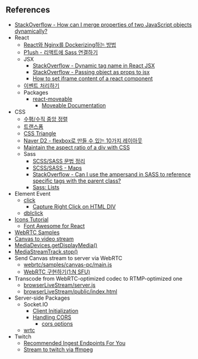## References

-   [StackOverflow - How can I merge properties of two JavaScript objects dynamically?](https://stackoverflow.com/questions/171251/how-can-i-merge-properties-of-two-javascript-objects-dynamically)
-   React
    -   [React와 Nginx를 Dockerizing하는 방법](https://codechacha.com/ko/dockerizing-react-with-nginx/)
    -   [P1ush - 리액트에 Sass 연결하기](https://velog.io/@sky/React-%EB%A6%AC%EC%95%A1%ED%8A%B8%EC%97%90-Sass-%EC%97%B0%EA%B2%B0%ED%95%98%EA%B8%B0)
    -   JSX
        -   [StackOverflow - Dynamic tag name in React JSX](https://stackoverflow.com/questions/33471880/dynamic-tag-name-in-react-jsx)
        -   [StackOverflow - Passing object as props to jsx](https://stackoverflow.com/questions/49081549/passing-object-as-props-to-jsx)
        -   [How to set iframe content of a react component](https://stackoverflow.com/questions/34743264/how-to-set-iframe-content-of-a-react-component)
    -   [이벤트 처리하기](https://ko.reactjs.org/docs/handling-events.html)
    -   Packages
        -   [react-moveable](https://www.npmjs.com/package/@voyagerx/react-moveable)
            -   [Moveable Documentation](https://daybrush.com/moveable/release/latest/doc/index.html)
-   CSS
    -   [수평/수직 중앙 정렬](https://poiemaweb.com/css3-centering)
    -   [트랜스폼](https://poiemaweb.com/css3-transform)
    -   [CSS Triangle](https://css-tricks.com/snippets/css/css-triangle/)
    -   [Naver D2 - flexbox로 만들 수 있는 10가지 레이아웃](https://d2.naver.com/helloworld/8540176)
    -   [Maintain the aspect ratio of a div with CSS](https://stackoverflow.com/questions/1495407/maintain-the-aspect-ratio-of-a-div-with-css)
    -   Sass
        -   [SCSS/SASS 문법 정리](https://soooprmx.com/scsssass-%eb%ac%b8%eb%b2%95-%ec%a0%95%eb%a6%ac/)
        -   [SCSS/SASS - Maps](https://sass-lang.com/documentation/values/maps)
        -   [StackOverflow - Can I use the ampersand in SASS to reference specific tags with the parent class?](https://stackoverflow.com/questions/15796380/can-i-use-the-ampersand-in-sass-to-reference-specific-tags-with-the-parent-class)
        -   [Sass: Lists](https://sass-lang.com/documentation/values/lists)
-   Element Event
    -   [click](https://developer.mozilla.org/ko/docs/Web/API/Element/click_event)
        -   [Capture Right Click on HTML DIV](https://stackoverflow.com/questions/1093065/capture-right-click-on-html-div)
    -   [dblclick](https://developer.mozilla.org/en-US/docs/Web/API/Element/dblclick_event)
-   [Icons Tutorial](https://www.w3schools.com/icons/default.asp)
    -   [Font Awesome for React](https://fontawesome.com/v5/docs/web/use-with/react)
-   [WebRTC Samples](https://webrtc.github.io/samples/)
-   [Canvas to video stream](https://webrtc.github.io/samples/src/content/capture/canvas-video/)
-   [MediaDevices.getDisplayMedia()](https://developer.mozilla.org/en-US/docs/Web/API/MediaDevices/getDisplayMedia)
-   [MediaStreamTrack.stop()](https://developer.mozilla.org/ko/docs/Web/API/MediaStreamTrack/stop)
-   Send Canvas stream to server via WebRTC
    -   [webrtc/samples/canvas-pc/main.js](https://github.com/webrtc/samples/blob/gh-pages/src/content/capture/canvas-pc/js/main.js)
    -   [WebRTC 구현하기(1:N SFU)](https://millo-l.github.io/WebRTC-%EA%B5%AC%ED%98%84%ED%95%98%EA%B8%B0-1-N-SFU/)
-   Transcode from WebRTC-optimized codec to RTMP-optimized one
    -   [browserLiveStream/server.js](https://github.com/apivideo/browserLiveStream/blob/master/server.js)
    -   [browserLiveStream/public/index.html](https://github.com/apivideo/browserLiveStream/blob/master/public/index.html)
-   Server-side Packages
    -   Socket.IO
        -   [Client Initialization](https://socket.io/docs/v4/client-initialization/)
        -   [Handling CORS](https://socket.io/docs/v3/handling-cors/)
            -   [cors options](https://github.com/expressjs/cors#configuration-options)
    -   [wrtc](https://www.npmjs.com/package/wrtc)
-   Twitch
    -   [Recommended Ingest Endpoints For You](https://stream.twitch.tv/ingests/)
    -   [Stream to twitch via ffmpeg](https://discuss.dev.twitch.tv/t/stream-to-twitch-via-ffmpeg/27879)
